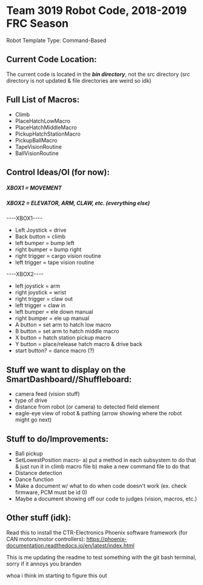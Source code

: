 # Team 3019 Robot Code, 2018-2019 FRC Season
Robot Template Type: Command-Based
 
## Current Code Location:
The current code is located in the ***bin directory***, not the src directory (src directory is not updated & file directories are weird so idk)

## Full List of Macros:
- Climb
- PlaceHatchLowMacro
- PlaceHatchMiddleMacro
- PickupHatchStationMacro
- PickupBallMacro
- TapeVisionRoutine
- BallVisionRoutine

## Control Ideas/OI (for now):
##### XBOX1 = MOVEMENT
##### XBOX2 = ELEVATOR, ARM, CLAW, etc. (everything else)

----XBOX1----
 
- Left Joystick = drive
- Back button = climb
- left bumper = bump left
- right bumper = bump right
- right trigger = cargo vision routine
- left trigger = tape vision routine
 
----XBOX2----
 
- left joystick = arm
- right joystick = wrist
- right trigger = claw out
- left trigger = claw in
- left bumper = ele down manual
- right bumper = ele up manual
- A button = set arm to hatch low macro
- B button = set arm to hatch middle macro
- X button = hatch station pickup macro
- Y button = place/release hatch macro & drive back
- start button? = dance macro (?)

## Stuff we want to display on the SmartDashboard//Shuffleboard:
- camera feed (vision stuff) 
- type of drive
- distance from robot (or camera) to detected field element
- eagle-eye view of robot & pathing (arrow showing where the robot might go next)

## Stuff to do/Improvements:
- Ball pickup
- SetLowestPosition macro-
   a) put a method in each subsystem to do that & just run it in climb macro file
   b) make a new command file to do that
- Distance detection
- Dance function
- Make a document w/ what to do when code doesn't work (ex. check firmware, PCM must be id 0)
- Maybe a document showing off our code to judges (vision, macros, etc.)

## Other stuff (idk):
Read this to install the CTR-Electronics Phoenix software framework (for CAN motors/motor controllers):
https://phoenix-documentation.readthedocs.io/en/latest/index.html

This is me updating the readme to test something with the git bash terminal, sorry if it annoys you branden

whoa i think im starting to figure this out

